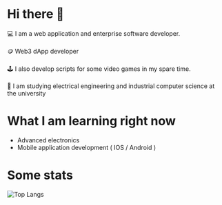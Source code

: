 # Hi there 👋
💻 I am a web application and enterprise software developer. 
<br>
<br>
🪙 Web3 dApp developer
<br>
<br>
🕹 I also develop scripts for some video games in my spare time.
<br>
<br>
💼 I am studying electrical engineering and industrial computer science at the university

# What I am learning right now
- Advanced electronics
- Mobile application development ( IOS / Android )

# Some stats

![Top Langs](https://github-readme-stats.vercel.app/api/top-langs/?username=zubulmuk92&layout=compact&theme=vision-friendly-dark)

